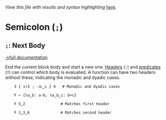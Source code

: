 *View this file with results and syntax highlighting [here](https://saltytine.github.io/BQN/help/nextbody.html).*

# Semicolon (`;`)

## `;`: Next Body
[→full documentation](../doc/block.md#multiple-bodies)

End the current block body and start a new one. [Headers](header.md) (`:`) and [predicates](predicate.md) (`?`) can control which body is evaluated. A function can have two headers without these, indicating the monadic and dyadic cases.

        3 { 𝕩÷2 ; -𝕨‿𝕩 } 4   # Monadic and dyadic cases

        F ← {𝕊a‿b: a-b; 𝕊a‿b‿c: b+c}

        F 5‿2                # Matches first header

        F 1‿3‿6              # Matches second header
